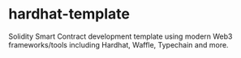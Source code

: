 # hardhat-template
Solidity Smart Contract development template using modern Web3 frameworks/tools including Hardhat, Waffle, Typechain and more. 
